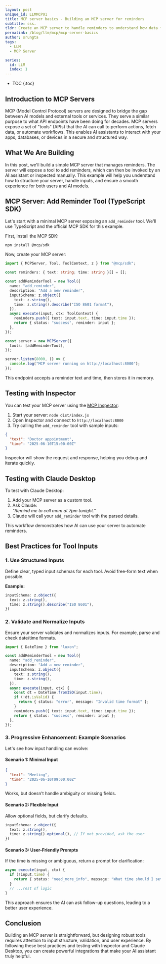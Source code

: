 ```yaml
---
layout: post
unique_id: LLMMCP01
title: MCP server basics - Building an MCP server for reminders
subtitle: sss.
tldr: Create an MCP server to handle reminders to understand how data flows between the MCP client and the server
permalink: /blog/llm/mcp/mcp-server-basics
author: srungta
tags:
  - LLM
  - MCP Server

series:
  id: LLM
  index: 1
---
```

* TOC
{:toc}

## Introduction to MCP Servers

MCP (Model Control Protocol) servers are designed to bridge the gap between AI models and external tools or services. They serve a similar purpose to what API endpoints have been doing for decades. MCP servers expose a set of "tools" (APIs) that the AI can call to perform actions, fetch data, or automate workflows. This enables AI assistants to interact with your apps, databases, or devices in a secure and structured way.

## What We Are Building

In this post, we'll build a simple MCP server that manages reminders. The server will expose a tool to add reminders, which can then be invoked by an AI assistant or inspected manually. This example will help you understand how to structure your server, handle inputs, and ensure a smooth experience for both users and AI models.

## MCP Server: Add Reminder Tool (TypeScript SDK)

Let's start with a minimal MCP server exposing an `add_reminder` tool. We'll use TypeScript and the official MCP SDK for this example.

First, install the MCP SDK:

```bash
npm install @mcp/sdk
```

Now, create your MCP server:

```typescript
import { MCPServer, Tool, ToolContext, z } from "@mcp/sdk";

const reminders: { text: string; time: string }[] = [];

const addReminderTool = new Tool({
  name: "add_reminder",
  description: "Add a new reminder",
  inputSchema: z.object({
    text: z.string(),
    time: z.string().describe("ISO 8601 format"),
  }),
  async execute(input, ctx: ToolContext) {
    reminders.push({ text: input.text, time: input.time });
    return { status: "success", reminder: input };
  },
});

const server = new MCPServer({
  tools: [addReminderTool],
});

server.listen(8000, () => {
  console.log("MCP server running on http://localhost:8000");
});
```

This endpoint accepts a reminder text and time, then stores it in memory.

## Testing with Inspector

You can test your MCP server using the [MCP Inspector](https://inspector.mcp.ai/):

1. Start your server: `node dist/index.js`
2. Open Inspector and connect to `http://localhost:8000`
3. Try calling the `add_reminder` tool with sample inputs:

```json
{
  "text": "Doctor appointment",
  "time": "2025-06-10T15:00:00Z"
}
```

Inspector will show the request and response, helping you debug and iterate quickly.

## Testing with Claude Desktop

To test with Claude Desktop:

1. Add your MCP server as a custom tool.
2. Ask Claude:  
   _"Remind me to call mom at 7pm tonight."_
3. Claude will call your `add_reminder` tool with the parsed details.

This workflow demonstrates how AI can use your server to automate reminders.

## Best Practices for Tool Inputs

### 1. Use Structured Inputs

Define clear, typed input schemas for each tool. Avoid free-form text when possible.

**Example:**

```typescript
inputSchema: z.object({
  text: z.string(),
  time: z.string().describe("ISO 8601"),
})
```

### 2. Validate and Normalize Inputs

Ensure your server validates and normalizes inputs. For example, parse and check date/time formats.

```typescript
import { DateTime } from "luxon";

const addReminderTool = new Tool({
  name: "add_reminder",
  description: "Add a new reminder",
  inputSchema: z.object({
    text: z.string(),
    time: z.string(),
  }),
  async execute(input, ctx) {
    const dt = DateTime.fromISO(input.time);
    if (!dt.isValid) {
      return { status: "error", message: "Invalid time format" };
    }
    reminders.push({ text: input.text, time: input.time });
    return { status: "success", reminder: input };
  },
});
```

### 3. Progressive Enhancement: Example Scenarios

Let's see how input handling can evolve:

#### Scenario 1: Minimal Input

```json
{
  "text": "Meeting",
  "time": "2025-06-10T09:00:00Z"
}
```
Works, but doesn't handle ambiguity or missing fields.

#### Scenario 2: Flexible Input

Allow optional fields, but clarify defaults.

```typescript
inputSchema: z.object({
  text: z.string(),
  time: z.string().optional(), // If not provided, ask the user
})
```

#### Scenario 3: User-Friendly Prompts

If the time is missing or ambiguous, return a prompt for clarification:

```typescript
async execute(input, ctx) {
  if (!input.time) {
    return { status: "need_more_info", message: "What time should I set the reminder for?" };
  }
  // ...rest of logic
}
```

This approach ensures the AI can ask follow-up questions, leading to a better user experience.

## Conclusion

Building an MCP server is straightforward, but designing robust tools requires attention to input structure, validation, and user experience. By following these best practices and testing with Inspector and Claude Desktop, you can create powerful integrations that make your AI assistant truly helpful.